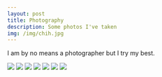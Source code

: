 ```yaml
---
layout: post
title: Photography
description: Some photos I've taken
img: /img/chih.jpg
---
```

I am by no means a photographer but I try my best.

<img class="col three" src="/img/photos/nyc.jpg">
<img class="col three" src="/img/photos/srig.jpg">
<img class="col three" src="/img/photos/kyle.jpg">
<img class="col three" src="/img/photos/brook.jpg">
<img class="col three" src="/img/photos/kc.jpg">
<img class="col three" src="/img/photos/grad.jpg">
<img class="col three" src="/img/photos/spring.jpg">




<!-- <div class="img_row">
	<img class="col three" src="{{ site.baseurl }}/img/9.jpg">
</div>
<div class="col three caption">
	A simple, elegant caption looks good between image rows, after each row, or doesn't have to be there at all. 
</div>
<div class="img_row">
	<img class="col two" src="/img/8.jpg">
	<img class="col one" src="/img/10.jpg">
</div> -->